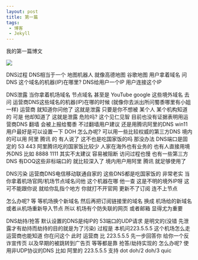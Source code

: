 ```yaml
---
layout: post
title: 第一篇
tags: 
 - 博客
 - Jekyll
---
```

我的第一篇博文

![](https://pic.superbed.cc/item/66eadea12e3b94edab4648fa.webp)

DNS过程
DNS相当于一个 地图机器人 就像高德地图 谷歌地图
用户拿着域名 问DNS  这个域名的机器(IP)在哪里?
DNS给用户一个IP 
用户连接这个IP

DNS泄露
当你拿着机场域名  节点域名 甚至是   YouTube google 这些境外域名
去问 运营商DNS这些域名的机器(IP)在哪的时候
(就像你去派出所问蜀黍哪里有小姐一样)
运营商 就知道你问他了  这就是泄露   只要是你不想被 某个人 某个机构知道的  可是 他却知道了 这就是泄露
危险吗?
这个见仁见智 目前也没有证据表明用运营商DNS 翻墙 会被上报给蜀黍 不过翻墙用户建议 还是用腾讯阿里的DNS  win11 用户最好是可以设置一下 DOH
怎么办呢?
可以用一些比较权威的第三方DNS 境内的可以用 阿里 腾讯 的 
有人说了 这不也是吃国家饭的吗 那没办法 DNS端口是固定的 53 443  阿里腾讯吃的国家饭比较少 人家在海外也有业务的 
也有人直接用境外DNS   比如  8888  1111  其实不太建议 
容易被阻断 访问过程也慢
也有一些第三方DNS 有DOQ这些非标端口的 就比较深入了
境内用户用阿里 腾讯 就足够使用了

DNS污染
运营商DNS电信移动联通自家的 这些DNS都是吃国家饭的 非常老实 当你拿着机场官网/机场节点域名问他 这个机器在哪  他一查 这是不明的境外IP呀  这可不能跟你说 就给你乱指个地方   你就打不开官网 更新不了订阅 连不上节点

怎么办呢?
等  等机场换个新域名  然后再把订阅链接里的域名 换成 机场给的新域名
或者从机场重新导入节点  所以 机场有个防失联的网页 或者邮箱 显得尤为重要

DNS劫持/抢答
默认设置的DNS是纯IP的 53端口的UDP请求 是明文的(没错 先泄露才有劫持而劫持的目的就是为了污染) 过程是
本机问223.5.5.5 这个机场怎么走  运营商也能知道 你在问这个  此时 运营商 比 223.5.5.5 先一步回答你 给你一个反诈宣传页 以及早期的被跳转到广告页 等等都是靠 抢答/劫持实现的
怎么办呢?
使用非UDP协议的DNS  比如 阿里的  223.5.5.5 支持 dot doh/2 doh/3 quic

